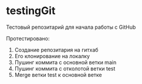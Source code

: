 # testingGit

Тестовый репозитарий для начала работы с GitHub

Протестировано:
1) Создание репозитария на гитхаб
2) Его клонирование на локалку
3) Пушинг коммита с основной ветки main
4) Пушинг коммита с отколотой ветки test
5) Merge ветки test к основной ветке